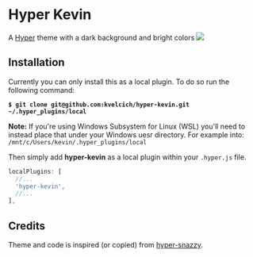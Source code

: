 # Hyper Kevin
A [Hyper](https://hyper.is) theme with a dark background and bright colors
![](screenshot.png)

## Installation
Currently you can only install this as a local plugin. To do so run the 
following command:

**`$ git clone git@github.com:kvelcich/hyper-kevin.git ~/.hyper_plugins/local`**

**Note:** If you're using Windows Subsystem for Linux (WSL) you'll need to instead
place that under your Windows uesr directory. For example into:
`/mnt/c/Users/kevin/.hyper_plugins/local`

Then simply add **hyper-kevin** as a local plugin within your `.hyper.js` file.
```javascript
localPlugins: [
  //...
  'hyper-kevin',
  //...
],
```

## Credits
Theme and code is inspired (or copied) from [hyper-snazzy](https://github.com/sindresorhus/hyper-snazzy).
